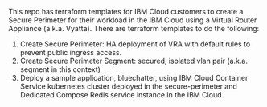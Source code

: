 This repo has terraform templates for IBM Cloud customers to create a Secure Perimeter for their workload in the IBM Cloud using a Virtual Router Appliance (a.k.a. Vyatta). There are terraform templates to do the following:
1. Create Secure Perimeter: HA deployment of VRA with default rules to prevent public ingress access.
1. Create Secure Perimeter Segment: secured, isolated vlan pair (a.k.a. segment in this context)
1. Deploy a sample application, bluechatter, using IBM Cloud Container Service kubernetes cluster deployed in the secure-perimeter and Dedicated Compose Redis service instance in the IBM Cloud.
